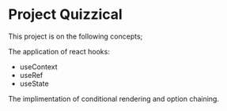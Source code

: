 # Project Quizzical

This project is on the following concepts;

The application of react hooks:

- useContext
- useRef
- useState

The implimentation of conditional rendering and option chaining.
